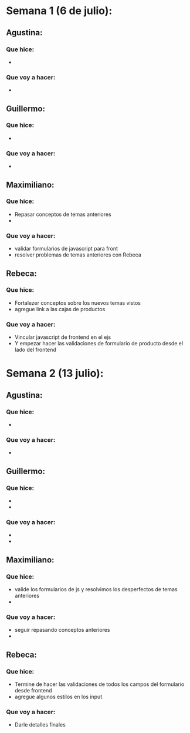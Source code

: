 # Semana 1 (6 de julio):

## Agustina:
### Que hice: 
- 
### Que voy a hacer:
- 

## Guillermo:
### Que hice: 
- 
### Que voy a hacer:
- 

## Maximiliano:
### Que hice: 
- Repasar conceptos de temas anteriores 
- 
### Que voy a hacer:
-  validar formularios de javascript para front 
-  resolver problemas de temas anteriores con Rebeca

## Rebeca:
### Que hice: 
- Fortalezer conceptos sobre los nuevos temas vistos
- agregue link a las cajas de productos
### Que voy a hacer:
- Vincular javascript de frontend en el ejs
- Y empezar hacer las validaciones de formulario de producto desde el lado del frontend


# Semana 2 (13 julio):

## Agustina:
### Que hice: 
- 
### Que voy a hacer:
- 

## Guillermo:
### Que hice: 
- 
- 
### Que voy a hacer:
- 
- 

## Maximiliano:
### Que hice: 
- valide los formularios de js y resolvimos los desperfectos de temas anteriores
- 
### Que voy a hacer:
- seguir repasando conceptos anteriores
- 

## Rebeca:
### Que hice: 
- Termine de hacer las validaciones de todos los campos del formulario desde frontend
- agregue algunos estilos en los input 
### Que voy a hacer:
- Darle detalles finales 


